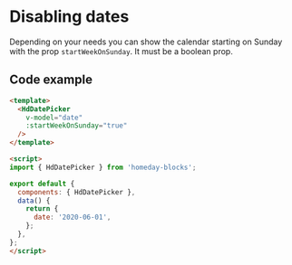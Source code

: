 # Disabling dates

Depending on your needs you can show the calendar starting on Sunday with the prop `startWeekOnSunday`. It must be a boolean prop.

## Code example

```html
<template>
  <HdDatePicker
    v-model="date"
    :startWeekOnSunday="true"
  />
</template>

<script>
import { HdDatePicker } from 'homeday-blocks';

export default {
  components: { HdDatePicker },
  data() {
    return {
      date: '2020-06-01',
    };
  },
};
</script>
```
